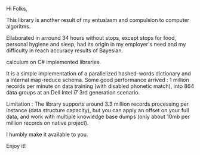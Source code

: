 Hi Folks,

This library is another result of my entusiasm and compulsion to computer algoritms.

Ellaborated in arround 34 hours without stops, except stops for food, personal hygiene and sleep, had its origin in my employer's need and my difficulty in reach accuracy results of Bayesian.

calculum on C# implemented libraries.

It is a simple implementation of a parallelized hashed-words dictionary and a internal map-reduce schema.
Some good performance arrived : 1 million records per minute on data training (with disabled phonetic match), into 864 data groups at an Dell Intel i7 3rd generation scenario.

Limitation : The library supports around 3.3 million records processing per instance (data structure capacity), but you can apply an offset on your full data, and work with multiple knowledge base dumps (only about 10mb per million records on native project).

I humbly make it available to you.

Enjoy it!
